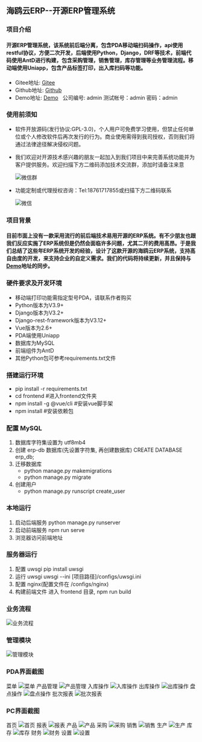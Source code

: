 ## 海鸥云ERP--开源ERP管理系统
### 项目介绍
#### 开源ERP管理系统，该系统前后端分离，包含PDA移动端扫码操作，api使用restful协议，方便二次开发，后端使用Python，Django，DRF等技术，前端代码使用AntD进行构建，包含采购管理，销售管理，库存管理等业务管理流程。移动端使用Uniapp，包含产品标签打印，出入库扫码等功能。
* Gitee地址: [Gitee](https://gitee.com/haioucloud/erp)
* Github地址: [Github](https://github.com/lianzhanshu/oms)
* Demo地址: [Demo](http://114.218.158.78:12222/) &nbsp;&nbsp;公司编号: admin  测试帐号：admin  密码：admin

### 使用前须知
* 软件开放源码(发行协议:GPL-3.0)，个人用户可免费学习使用，但禁止任何单位或个人修改软件后再次发行的行为。商业使用需得到我司授权，否则我们将通过法律途径解决侵权问题。
* 我们欢迎对开源技术感兴趣的朋友一起加入到我们项目中来完善系统功能并为客户提供服务。欢迎扫描下方二维码添加技术交流群，添加时请备注来意

   ![微信群](https://gitee.com/haioucloud/erp/raw/master/raw/%E5%BE%AE%E4%BF%A1%E7%BE%A4.png)
* 功能定制或代理授权咨询：Tel:18761717855或扫描下方二维码联系

   ![微信](https://gitee.com/haioucloud/erp/raw/master/raw/%E5%BE%AE%E4%BF%A1.png)

### 项目背景
#### 目前市面上没有一款采用流行的前后端技术易用开源的ERP系统。有不少朋友也跟我们反应实施了ERP系统但是仍然会面临许多问题，尤其二开的费用高昂。于是我们总结了这些年ERP系统开发的经验，设计了这款开源的海鸥云ERP系统，支持高自由度的开发，来支持企业的自定义需求。我们的代码将持续更新，并且保持与[Demo](http://114.218.158.78:12222/)地址的同步。

### 硬件要求及开发环境
* 移动端打印功能需指定型号PDA，请联系作者购买
* Python版本为V3.9+
* Django版本为V3.2+
* Django-rest-framework版本为V3.12+
* Vue版本为2.6+
* PDA端使用Uniapp
* 数据库为MySQL
* 前端组件为AntD
* 其他Python包可参考requirements.txt文件

### 搭建运行环境

* pip install -r requirements.txt
* cd frontend  #进入frontend文件夹
* npm install -g @vue/cli  #安装vue脚手架
* npm install  #安装依赖包

### 配置 MySQL

1. 数据库字符集设置为 utf8mb4
2. 创建 erp-db 数据库(先设置字符集, 再创建数据库)
    CREATE DATABASE erp_db;
3. 迁移数据库
    * python manage.py makemigrations
    * python manage.py migrate
4. 创建用户
    * python manage.py runscript create_user

### 本地运行

1. 启动后端服务
    python manage.py runserver
2. 启动前端服务
    npm run serve
3. 浏览器访问前端地址

### 服务器运行

1. 配置 uwsgi
    pip install uwsgi
2. 运行 uwsgi
    uwsgi --ini [项目路径]/configs/uwsgi.ini
3. 配置 nginx(配置文件在 /configs/nginx)
4. 构建前端文件
    进入 frontend 目录, npm run build

### 业务流程
![业务流程](https://gitee.com/haioucloud/erp/raw/master/raw/ERP%20Workflow.png)

### 管理模块
![管理模块](https://gitee.com/haioucloud/erp/raw/master/raw/ERP%E6%A8%A1%E5%9D%97.png)

### PDA界面截图
菜单
![菜单](https://gitee.com/haioucloud/erp/blob/master/raw/%E8%8F%9C%E5%8D%95.png)
产品管理
![产品管理](https://gitee.com/haioucloud/erp/blob/raw/master/raw/%E4%BA%A7%E5%93%81%E7%AE%A1%E7%90%86.png)
入库操作
![入库操作](https://gitee.com/haioucloud/erp/blob/raw/master/raw/%E5%85%A5%E5%BA%93%E6%93%8D%E4%BD%9C.png)
出库操作
![出库操作](https://gitee.com/haioucloud/erp/blob/raw/master/raw/%E5%87%BA%E5%BA%93%E6%93%8D%E4%BD%9C.png)
盘点操作
![盘点操作](https://gitee.com/haioucloud/erp/blob/raw/master/raw/%E7%9B%98%E7%82%B9%E6%93%8D%E4%BD%9C.png)
批次报表
![批次报表](https://gitee.com/haioucloud/erp/blob/raw/master/raw/%E6%89%B9%E6%AC%A1%E6%8A%A5%E8%A1%A8.png)

### PC界面截图
首页
![首页](https://gitee.com/haioucloud/erp/raw/master/raw/%E9%A6%96%E9%A1%B5.png)
报表
![报表](https://gitee.com/haioucloud/erp/raw/master/raw/%E6%8A%A5%E8%A1%A8.png)
产品
![产品](https://gitee.com/haioucloud/erp/raw/master/raw/%E4%BA%A7%E5%93%81.png)
采购
![采购](https://gitee.com/haioucloud/erp/raw/master/raw/%E9%87%87%E8%B4%AD.png)
销售
![销售](https://gitee.com/haioucloud/erp/raw/master/raw/%E9%94%80%E5%94%AE.png)
生产
![生产](https://gitee.com/haioucloud/erp/raw/master/raw/%E7%94%9F%E4%BA%A7.png)
库存
![库存](https://gitee.com/haioucloud/erp/raw/master/raw/%E5%BA%93%E5%AD%98.png)
财务
![财务](https://gitee.com/haioucloud/erp/raw/master/raw/%E8%B4%A2%E5%8A%A1.png)
设置
![设置](https://gitee.com/haioucloud/erp/raw/master/raw/%E8%AE%BE%E7%BD%AE.png)